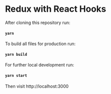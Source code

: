 # Redux with React Hooks

After cloning this repository run:

#### `yarn`

To build all files for production run:

#### `yarn build`

For further local development run:

#### `yarn start`

Then visit http://localhost:3000
